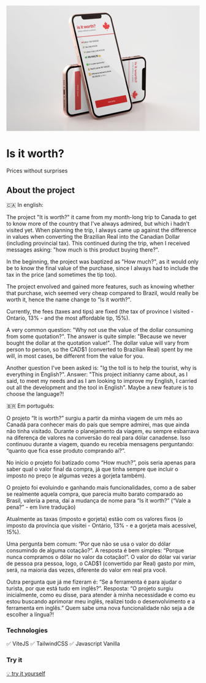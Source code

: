 ![Homescreen](./public/screens/preview-project.jpg)

# Is it worth?

Prices without surprises

## About the project

🇨🇦 In english:

The project "It is worth?" it came from my month-long trip to Canada to get to know more of the country that I've always admired, but which i hadn't visited yet. When planning the trip, I always came up against the difference in values when converting the Brazilian Real into the Canadian Dollar (including provincial tax). This continued during the trip, when I received messages asking: "how much is this product buying there?".

In the beginning, the project was baptized as "How much?", as it would only be to know the final value of the purchase, since I always had to include the tax in the price (and sometimes the tip too).

The project envolved and gained more features, such as knowing whether that purchase, wich seemed very cheap compared to Brazil, would really be worth it, hence the name change to "Is it worth?".

Currently, the fees (taxes and tips) are fixed (the tax of province I visited - Ontario, 13% - and the most affordable tip, 15%).

A very common question: "Why not use the value of the dollar consuming from some quotation?". The answer is quite simple: "Because we never bought the dollar at the quotation value!". The dollar value will vary from person to person, so the CAD$1 (converted to Brazilian Real) spent by me will, in most cases, be different from the value for you.

Another question I've been asked is: "Ig the toll is to help the tourist, why is everything in English?". Answer: "This project initianny came about, as I said, to meet my needs and as I am looking to improve my English, I carried out all the development and the tool in English". Maybe a new feature is to choose the language?!

🇧🇷 Em português:

O projeto “It is worth?” surgiu a partir da minha viagem de um mês ao Canadá para conhecer mais do país que sempre admirei, mas que ainda não tinha visitado. Durante o planejamento da viagem, eu sempre esbarrava na diferença de valores na conversão do real para dólar canadense. Isso continuou durante a viagem, quando eu recebia mensagens perguntando: “quanto que fica esse produto comprando aí?”.

No início o projeto foi batizado como “How much?”, pois seria apenas para saber qual o valor final da compra, já que tinha sempre que incluir o imposto no preço (e algumas vezes a gorjeta também).

O projeto foi evoluindo e ganhando mais funcionalidades, como a de saber se realmente aquela compra, que parecia muito barato comparado ao Brasil, valeria a pena, daí a mudança de nome para “Is it worth?” (“Vale a pena?” - em livre tradução)

Atualmente as taxas (imposto e gorjeta) estão com os valores fixos (o imposto da província que visitei - Ontário, 13% - e a gorjeta mais acessível, 15%).

Uma pergunta bem comum: “Por que não se usa o valor do dólar consumindo de alguma cotação?”. A resposta é bem simples: “Porque nunca compramos o dólar no valor da cotação!”. O valor do dólar vai variar de pessoa pra pessoa, logo, o CAD$1 (convertido par Real) gasto por mim, será, na maioria das vezes, diferente do valor em real pra você.

Outra pergunta que já me fizeram é: “Se a ferramenta é para ajudar o turista, por que está tudo em inglês?”. Resposta: “O projeto surgiu inicialmente, como eu disse, para atender à minha necessidade e como eu estou buscando aprimorar meu inglês, realizei todo o desenvolvimento e a ferramenta em inglês.” Quem sabe uma nova funcionalidade não seja a de escolher a língua?!

### Technologies

✅ ViteJS
✅ TailwindCSS
✅ Javascript Vanilla

### Try it

[💡 try it yourself](https://joaresmiranda.github.io/is_it_worth)
